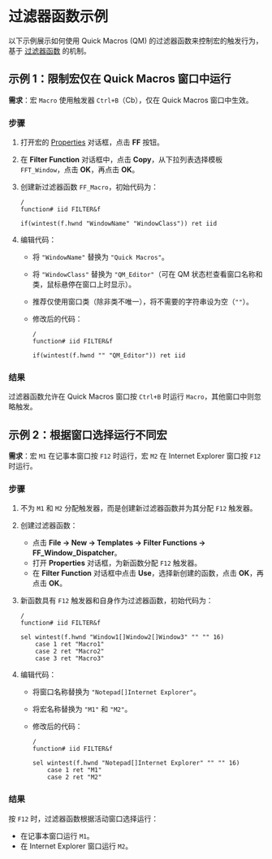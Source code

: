# 过滤器函数示例

以下示例展示如何使用 Quick Macros (QM) 的过滤器函数来控制宏的触发行为，基于 [过滤器函数](IDH_TFF.md) 的机制。

## 示例 1：限制宏仅在 Quick Macros 窗口中运行

**需求**：宏 `Macro` 使用触发器 `Ctrl+B`（Cb），仅在 Quick Macros 窗口中生效。

### 步骤

1. 打开宏的 [Properties](IDH_PROPERTIES.md) 对话框，点击 **FF** 按钮。
2. 在 **Filter Function** 对话框中，点击 **Copy**，从下拉列表选择模板 `FFT_Window`，点击 **OK**，再点击 **OK**。
3. 创建新过滤器函数 `FF_Macro`，初始代码为：

   ```qm
   /
   function# iid FILTER&f

   if(wintest(f.hwnd "WindowName" "WindowClass")) ret iid
   ```

4. 编辑代码：
   - 将 `"WindowName"` 替换为 `"Quick Macros"`。
   - 将 `"WindowClass"` 替换为 `"QM_Editor"`（可在 QM 状态栏查看窗口名称和类，鼠标悬停在窗口上时显示）。
   - 推荐仅使用窗口类（除非类不唯一），将不需要的字符串设为空（`""`）。
   - 修改后的代码：

     ```qm
     /
     function# iid FILTER&f

     if(wintest(f.hwnd "" "QM_Editor")) ret iid
     ```

### 结果

过滤器函数允许在 Quick Macros 窗口按 `Ctrl+B` 时运行 `Macro`，其他窗口中则忽略触发。

## 示例 2：根据窗口选择运行不同宏

**需求**：宏 `M1` 在记事本窗口按 `F12` 时运行，宏 `M2` 在 Internet Explorer 窗口按 `F12` 时运行。

### 步骤

1. 不为 `M1` 和 `M2` 分配触发器，而是创建新过滤器函数并为其分配 `F12` 触发器。
2. 创建过滤器函数：
   - 点击 **File -> New -> Templates -> Filter Functions -> FF_Window_Dispatcher**。
   - 打开 **Properties** 对话框，为新函数分配 `F12` 触发器。
   - 在 **Filter Function** 对话框中点击 **Use**，选择新创建的函数，点击 **OK**，再点击 **OK**。
3. 新函数具有 `F12` 触发器和自身作为过滤器函数，初始代码为：

   ```qm
   /
   function# iid FILTER&f

   sel wintest(f.hwnd "Window1[]Window2[]Window3" "" "" 16)
       case 1 ret "Macro1"
       case 2 ret "Macro2"
       case 3 ret "Macro3"
   ```

4. 编辑代码：
   - 将窗口名称替换为 `"Notepad[]Internet Explorer"`。
   - 将宏名称替换为 `"M1"` 和 `"M2"`。
   - 修改后的代码：

     ```qm
     /
     function# iid FILTER&f

     sel wintest(f.hwnd "Notepad[]Internet Explorer" "" "" 16)
         case 1 ret "M1"
         case 2 ret "M2"
     ```

### 结果

按 `F12` 时，过滤器函数根据活动窗口选择运行：
- 在记事本窗口运行 `M1`。
- 在 Internet Explorer 窗口运行 `M2`。